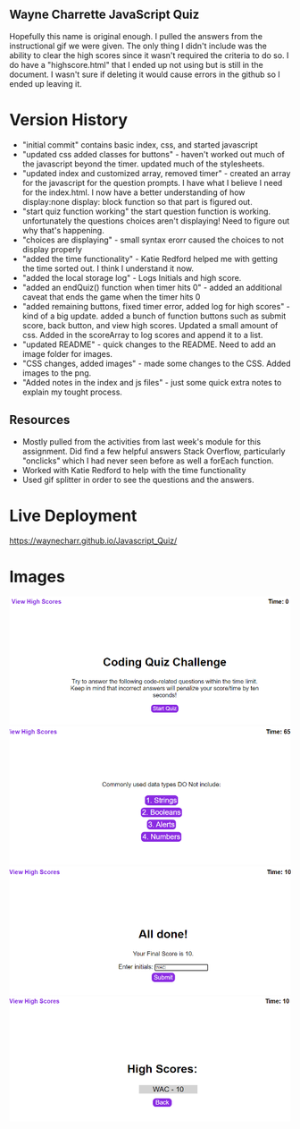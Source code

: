 ## Wayne Charrette JavaScript Quiz

Hopefully this name is original enough. I pulled the answers from the instructional gif we were given. The only thing I didn't include was the ability to clear the high scores since it wasn't required the criteria to do so. I do have a "highscore.html" that I ended up not using but is still in the document. I wasn't sure if deleting it would cause errors in the github so I ended up leaving it. 

# Version History

- "initial commit" contains basic index, css, and started javascript
- "updated css added classes for buttons" - haven't worked out much of the javascript beyond the timer. updated much of the stylesheets.
- "updated index and customized array, removed timer" - created an array for the javascript for the question prompts. I have what I believe I need for the index.html. I now have a better understanding of how display:none display: block function so that part is figured out. 
- "start quiz function working" the start question function is working. unfortunately the questions choices aren't displaying! Need to figure out why that's happening. 
- "choices are displaying" - small syntax erorr caused the choices to not display properly
- "added the time functionality" - Katie Redford helped me with getting the time sorted out. I think I understand it now. 
- "added the local storage log" - Logs Initials and high score. 
- "added an endQuiz() function when timer hits 0" - added an additional caveat that ends the game when the timer hits 0 
- "added remaining buttons, fixed timer error, added log for high scores" - kind of a big update. added a bunch of function buttons such as submit score, back button, and view high scores. Updated a small amount of css. Added in the scoreArray to log scores and append it to a list. 
- "updated README" - quick changes to the README. Need to add an image folder for images. 
- "CSS changes, added images" - made some changes to the CSS. Added images to the png. 
- "Added notes in the index and js files" - just some quick extra notes to explain my tought process. 

## Resources 

- Mostly pulled from the activities from last week's module for this assignment. Did find a few helpful answers Stack Overflow, particularly "onclicks" which I had never seen before as well a forEach function.
- Worked with Katie Redford to help with the time functionality 
- Used gif splitter in order to see the questions and the answers. 

# Live Deployment 

https://waynecharr.github.io/Javascript_Quiz/

# Images

<img src=assets/images/starting_prompt.PNG>
<img src=assets/images/question_prompt.PNG>
<img src=assets/images/score_submission.PNG>
<img src=assets/images/high_scores.PNG>